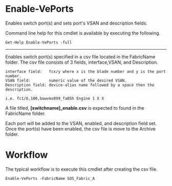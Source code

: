 # Enable-VePorts

Enables switch port(s) and sets port's VSAN and description fields.

Command line help for this cmdlet is available by executing the following.

    Get-Help Enable-VePorts -full

***

Enables switch port(s) specified in a csv file located in the FabricName folder.  The csv file
consists of 3 fields, interface,VSAN, and Description.

    interface field:   fcx/y where x is the blade number and y is the port number.
    VSAN field:        numeric value of the desired VSAN.
    Description field: device-alias name followed by a space then the description.

    i.e. fc1/6,100,bowvmx099_fa05h Engine 1 X X

A file titled, **[switchname]_enable.csv** is expected to found in the FabricName folder.

Each port will be added to the VSAN, enabled, and description field set.  Once the
port(s) have been enabled, the csv file is move to the Archive folder.

# Workflow

The typical workflow is to execute this cmdlet after creating the csv file.

    Enable-VePorts -FabricName SOS_Fabric_A

